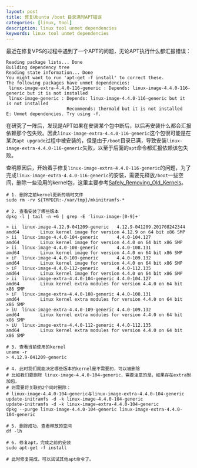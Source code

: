 ```yaml
---
layout: post
title: 修复Ubuntu /boot 目录满时APT错误
categories: [linux, tool]
description: linux tool unmet dependencies
keywords: linux tool unmet dependencies
---
```


最近在修复VPS的过程中遇到了一个APT的问题，无论APT执行什么都汇报错误：
```shell
Reading package lists... Done
Building dependency tree
Reading state information... Done
You might want to run 'apt-get -f install' to correct these.
The following packages have unmet dependencies:
 linux-image-extra-4.4.0-116-generic : Depends: linux-image-4.4.0-116-generic but it is not installed
 linux-image-generic : Depends: linux-image-4.4.0-116-generic but it is not installed
                       Recommends: thermald but it is not installed
E: Unmet dependencies. Try using -f.
```

在研究了一阵后，发现是APT如果在安装某个包中断后，以后再安装什么都会汇报依赖那个包失败。因此`linux-image-extra-4.4.0-116-generic`这个包很可能是在某次`apt upgrade`过程中被安装的，但是由于`/boot`目录已满，导致安装`linux-image-extra-4.4.0-116-generic`失败，以至于后面的`apt`命令都汇报依赖该包失败。

查明原因后，开始着手修复`linux-image-extra-4.4.0-116-generic`的问题，为了完成`linux-image-extra-4.4.0-116-generic`的安装，需要先释放`/boot`一些空间，删除一些没用的kernel包，这里主要参考[Safely_Removing_Old_Kernels](https://help.ubuntu.com/community/RemoveOldKernels#Safely_Removing_Old_Kernels)。

```shell
# 1. 删除之前kernel更新的临时文件
sudo rm -rv ${TMPDIR:-/var/tmp}/mkinitramfs-*

# 2. 查看安装了哪些版本
dpkg -l | tail -n +6 | grep -E 'linux-image-[0-9]+'

> ii  linux-image-4.12.9-041209-generic   4.12.9-041209.201708242344                 amd64        Linux kernel image for version 4.12.9 on 64 bit x86 SMP
> ii  linux-image-4.4.0-104-generic       4.4.0-104.127                              amd64        Linux kernel image for version 4.4.0 on 64 bit x86 SMP
> ii  linux-image-4.4.0-108-generic       4.4.0-108.131                              amd64        Linux kernel image for version 4.4.0 on 64 bit x86 SMP
> iF  linux-image-4.4.0-109-generic       4.4.0-109.132                              amd64        Linux kernel image for version 4.4.0 on 64 bit x86 SMP
> iF  linux-image-4.4.0-112-generic       4.4.0-112.135                              amd64        Linux kernel image for version 4.4.0 on 64 bit x86 SMP
> ii  linux-image-extra-4.4.0-104-generic 4.4.0-104.127                              amd64        Linux kernel extra modules for version 4.4.0 on 64 bit x86 SMP
> iF  linux-image-extra-4.4.0-108-generic 4.4.0-108.131                              amd64        Linux kernel extra modules for version 4.4.0 on 64 bit x86 SMP
> iU  linux-image-extra-4.4.0-109-generic 4.4.0-109.132                              amd64        Linux kernel extra modules for version 4.4.0 on 64 bit x86 SMP
> iU  linux-image-extra-4.4.0-112-generic 4.4.0-112.135                              amd64        Linux kernel extra modules for version 4.4.0 on 64 bit x86 SMP

# 3. 查看当前使用的kernel
uname -r
> 4.12.9-041209-generic

# 4. 此时我们就能决定哪些版本的kernel是不需要的，可以被删除
# 比如我们要删除 linux-image-4.4.0-104-generic，需要注意的是，如果存在extra附加包，
# 则需要将关联的2个同时删除：
# linux-image-4.4.0-104-generic与linux-image-extra-4.4.0-104-generic
update-initramfs -d -k linux-image-4.4.0-104-generic
update-initramfs -d -k linux-image-extra-4.4.0-104-generic
dpkg --purge linux-image-4.4.0-104-generic linux-image-extra-4.4.0-104-generic

# 5. 删除成功，查看释放的空间
df -lh

# 6. 修复apt，完成之前的安装
sudo apt-get -f install

# 此时修复完成，可以试试其他apt命令了。
```
